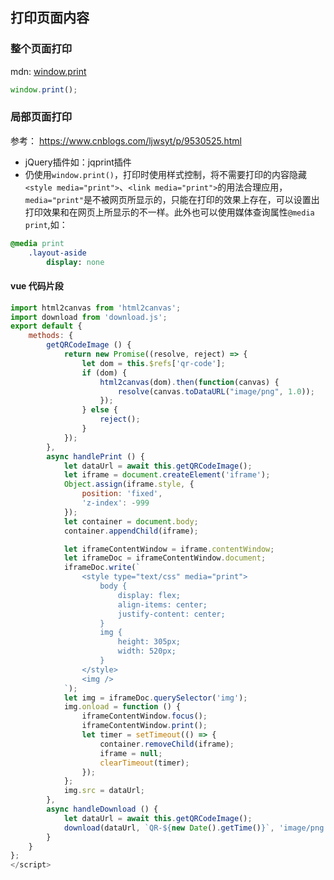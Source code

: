 ## 打印页面内容

### 整个页面打印

mdn: [window.print](https://developer.mozilla.org/zh-CN/docs/Web/API/Window/print)
```js
window.print();
```

### 局部页面打印

参考： https://www.cnblogs.com/ljwsyt/p/9530525.html

* jQuery插件如：jqprint插件
* 仍使用`window.print()`，打印时使用样式控制，将不需要打印的内容隐藏`<style media="print">`、`<link media="print">`的用法合理应用，`media="print"`是不被网页所显示的，只能在打印的效果上存在，可以设置出打印效果和在网页上所显示的不一样。此外也可以使用媒体查询属性`@media print`,如：
```sass
@media print
    .layout-aside
        display: none
```

#### vue 代码片段

```js
import html2canvas from 'html2canvas';
import download from 'download.js';
export default {
    methods: {
        getQRCodeImage () {
            return new Promise((resolve, reject) => {
                let dom = this.$refs['qr-code'];
                if (dom) {
                    html2canvas(dom).then(function(canvas) {
                        resolve(canvas.toDataURL("image/png", 1.0));
                    });
                } else {
                    reject();
                }
            });
        },
        async handlePrint () {
            let dataUrl = await this.getQRCodeImage();
            let iframe = document.createElement('iframe');
            Object.assign(iframe.style, {
                position: 'fixed',
                'z-index': -999
            });
            let container = document.body;
            container.appendChild(iframe);

            let iframeContentWindow = iframe.contentWindow;
            let iframeDoc = iframeContentWindow.document;
            iframeDoc.write(`
                <style type="text/css" media="print">
                    body {
                        display: flex;
                        align-items: center;
                        justify-content: center;
                    }
                    img {
                        height: 305px;
                        width: 520px;
                    }
                </style>
                <img />
            `);
            let img = iframeDoc.querySelector('img');
            img.onload = function () {
                iframeContentWindow.focus();
                iframeContentWindow.print();
                let timer = setTimeout(() => {
                    container.removeChild(iframe);
                    iframe = null;
                    clearTimeout(timer);
                });
            };
            img.src = dataUrl;
        },
        async handleDownload () {
            let dataUrl = await this.getQRCodeImage();
            download(dataUrl, `QR-${new Date().getTime()}`, 'image/png');
        }
    }
};
</script>
```
